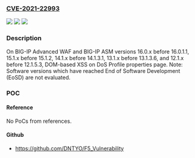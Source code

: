 ### [CVE-2021-22993](https://cve.mitre.org/cgi-bin/cvename.cgi?name=CVE-2021-22993)
![](https://img.shields.io/static/v1?label=Product&message=BIG-IP%20Advanced%20WAF%20and%20BIG-IP%20ASM&color=blue)
![](https://img.shields.io/static/v1?label=Version&message=n%2Fa&color=blue)
![](https://img.shields.io/static/v1?label=Vulnerability&message=XSS&color=brighgreen)

### Description

On BIG-IP Advanced WAF and BIG-IP ASM versions 16.0.x before 16.0.1.1, 15.1.x before 15.1.2, 14.1.x before 14.1.3.1, 13.1.x before 13.1.3.6, and 12.1.x before 12.1.5.3, DOM-based XSS on DoS Profile properties page. Note: Software versions which have reached End of Software Development (EoSD) are not evaluated.

### POC

#### Reference
No PoCs from references.

#### Github
- https://github.com/DNTYO/F5_Vulnerability

